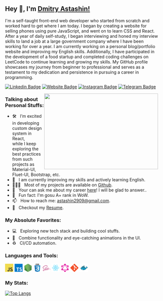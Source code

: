 ## Hey 👋, I'm [Dmitry Astashin!](https://github.com/Stilone)



I'm a self-taught front-end web developer who started from scratch and worked hard to get where I am today. I began by creating a website for selling phones using pure JavaScript, and went on to learn CSS and React. After a year of daily self-study, I began interviewing and honed my interview skills to land a job at a large government company where I have been working for over a year. I am currently working on a personal blog/portfolio website and improving my English skills. Additionally, I have participated in the development of a food startup and completed coding challenges on LeetCode to continue learning and growing my skills. My GitHub profile showcases my journey from beginner to professional and serves as a testament to my dedication and persistence in pursuing a career in programming.

[![Linkedin Badge](https://img.shields.io/badge/-LinkedIn-0e76a8?style=flat-square&logo=Linkedin&logoColor=white)](https://linkedin.com/in/dmitry-astashin-9ba69421a)
[![Website Badge](https://img.shields.io/badge/Website-3b5998?style=flat-square&logo=google-chrome&logoColor=white)]()
[![Instagram Badge](https://img.shields.io/badge/-Instagram-e4405f?style=flat-square&logo=Instagram&logoColor=white)](https://instagram.com/sti1one/)
[![Telegram Badge](https://img.shields.io/badge/-Telegram-0088cc?style=flat-square&logo=Telegram&logoColor=white)](https://t.me/STI1ONE)


<img align="right" height="250" width="375" alt="" src="https://media.giphy.com/media/v1.Y2lkPTc5MGI3NjExYTUzMWZkNTM0OTc0ZmU5YjBlNGNkNThiZGVhNGYxZWM5YWE3ODhlMiZjdD1n/L1R1tvI9svkIWwpVYr/giphy.gif" />



### Talking about Personal Stuffs:

- 🛠 &nbsp; I’m excited in developing custom design system in React, <br /> while I keep exploring the best practices from such projects as <br /> Material-UI, Fluet-UI, Bootstrap, etc.
- 🚀 &nbsp; I am currently improving my skills and actively learning English.
- 👨🏻‍💻 &nbsp; Most of my projects are available on [Github](https://github.com/Stilone?tab=repositories).
- 💬 &nbsp; Your can ask me about my career [here](https://t.me/STI1ONE)! I will be glad to answer..
- 👾 &nbsp; Fun fact: I'm gosu A+ rank in WoW.
- 📫 &nbsp; How to reach me: astashin2909@gmail.com.
- 📝 &nbsp; Checkout my [Resume](https://github.com/Stilone/StilOne/blob/main/Resume%20Frontend-developer.pdf).


### My Absolute Favorites:

- 💻 &nbsp; Exploring new tech stack and building cool stuffs.
- 💫 &nbsp; Combine functionality and eye-catching animations in the UI.
- ♻️ &nbsp; CI/CD automation.

### Languages and Tools:

<code><img height="27" src="https://raw.githubusercontent.com/github/explore/80688e429a7d4ef2fca1e82350fe8e3517d3494d/topics/javascript/javascript.png" alt="javascript"></code>
<code><img height="27" src="https://raw.githubusercontent.com/devicons/devicon/master/icons/typescript/typescript-original.svg" alt="typescript"></code>
<code><img height="27" src="https://raw.githubusercontent.com/github/explore/80688e429a7d4ef2fca1e82350fe8e3517d3494d/topics/nodejs/nodejs.png" alt="nodejs"></code>
<code><img height="27" src="https://raw.githubusercontent.com/devicons/devicon/master/icons/css3/css3-original-wordmark.svg" alt="css"></code>
<code><img height="25" src="https://raw.githubusercontent.com/github/explore/80688e429a7d4ef2fca1e82350fe8e3517d3494d/topics/sass/sass.png" alt="sass"></code>
<code><img height="27" src="https://raw.githubusercontent.com/github/explore/80688e429a7d4ef2fca1e82350fe8e3517d3494d/topics/react/react.png" alt="react"></code>
<code><img height="27" src="https://raw.githubusercontent.com/github/explore/80688e429a7d4ef2fca1e82350fe8e3517d3494d/topics/graphql/graphql.png" alt="graphql"></code>
<code><img height="27" src="https://raw.githubusercontent.com/devicons/devicon/master/icons/git/git-original.svg" alt="git"></code>
<code><img height="27" src="https://raw.githubusercontent.com/devicons/devicon/master/icons/docker/docker-original.svg" alt="docker"></code>

### My Stats:

[![Top Langs](https://github-readme-stats.vercel.app/api/top-langs/?username=Stilone&hide_progress=false&show_icons=true&theme=dark)](https://github.com/anuraghazra/github-readme-stats)
<!--
<code><img height="25" src="https://raw.githubusercontent.com/github/explore/80688e429a7d4ef2fca1e82350fe8e3517d3494d/topics/sass/sass.png" alt="sass"></code>
-->
#
